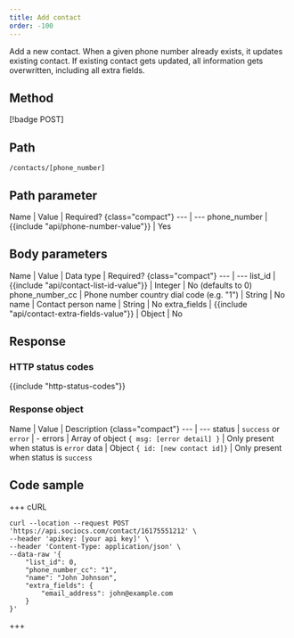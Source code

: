 ```yaml
---
title: Add contact
order: -100
---
```


Add a new contact. When a given phone number already exists, it updates existing contact. If existing contact gets updated, all information gets overwritten, including all extra fields.

## Method

[!badge POST]

## Path

`/contacts/[phone_number]`

## Path parameter

Name | Value | Required? {class="compact"}
--- | ---
phone_number | {{include "api/phone-number-value"}} | Yes

## Body parameters

Name | Value | Data type | Required? {class="compact"}
--- | ---
list_id | {{include "api/contact-list-id-value"}} | Integer | No (defaults to 0)
phone_number_cc | Phone number country dial code (e.g. "1") | String | No
name | Contact person name | String | No
extra_fields | {{include "api/contact-extra-fields-value"}} | Object | No

## Response

### HTTP status codes

{{include "http-status-codes"}}

### Response object

Name | Value | Description {class="compact"}
--- | ---
status | `success` or `error` | -
errors | Array of object `{ msg: [error detail] }` | Only present when status is `error`
data | Object `{ id: [new contact id]}` | Only present when status is `success`

## Code sample

+++ cURL

```shell
curl --location --request POST 'https://api.sociocs.com/contact/16175551212' \
--header 'apikey: [your api key]' \
--header 'Content-Type: application/json' \
--data-raw '{
    "list_id": 0,
    "phone_number_cc": "1",
    "name": "John Johnson",
    "extra_fields": {
        "email_address": john@example.com
    }
}'
```

+++

